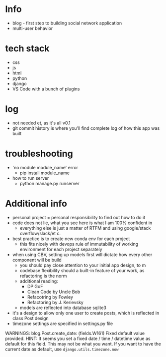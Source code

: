 # Info
+ blog - first step to building social network application
+ multi-user behavior

# tech stack
+ css
+ js
+ html
+ python
+ django
+ VS Code with a bunch of plugins

# log
+ not needed et, as it's all v0.1
+ git commit history is where you'll find complete log of how this app was built

# troubleshooting
+ 'no module module_name' error
	+ pip install module_name
+ how to run server
	+ python manage.py runserver

# Additional info
+ personal project = personal responsibility to find out how to do it
+ code does not lie, what you see here is what I am 100% confident in
	+ everything else is just a matter of RTFM and using google/stack overflow/slack/et c.
+ best practice is to create new conda env for each project
	+ this fits nicely with devops rule of immutability of working environment for each project separately
+ when using CBV, setting up models first will dictate how every other component will be build
	+ you should pay close attention to your initial app design, to m
	+ codebase flexibility should a built-in feature of your work, as refactoring is the norm
	+ additional reading:
		+ DP GoF
		+ Clean Code by Uncle Bob
		+ Refacotring by Fowley
		+ Refactoring by J. Kerievsky
	+ models are reflected into database sqlite3
+ it's a design to allow only one user to create posts, which is reflected in class Post design
+ timezone settings are specified in settings.py file

WARNINGS:
blog.Post.create_date: (fields.W161) Fixed default value provided.
        HINT: It seems you set a fixed date / time / datetime value as default for this field. This may not be what you want. If you want to have the current date as default, use `django.utils.timezone.now`
